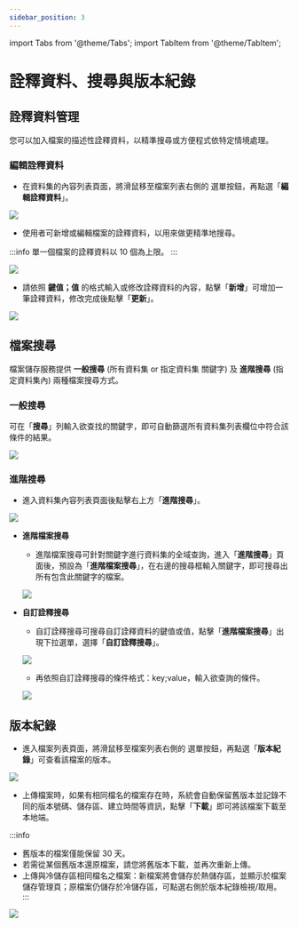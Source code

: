 ```yaml
---
sidebar_position: 3
---
```


import Tabs from '@theme/Tabs';
import TabItem from '@theme/TabItem';

# 詮釋資料、搜尋與版本紀錄

## 詮釋資料管理

您可以加入檔案的描述性詮釋資料，以精準搜尋或方便程式依特定情境處理。

### 編輯詮釋資料

* 在資料集的內容列表頁面，將滑鼠移至檔案列表右側的 <i class="fa fa-ellipsis-v fa-20" aria-hidden="true"></i> 選單按鈕，再點選「**編輯詮釋資料**」。
    
![](https://cos.twcc.ai/SYS-MANUAL/uploads/upload_024d4bcb438352a85bd058eee53e4767.png)


* 使用者可新增或編輯檔案的詮釋資料，以用來做更精準地搜尋。

:::info
單一個檔案的詮釋資料以 10 個為上限。
:::

![](https://cos.twcc.ai/SYS-MANUAL/uploads/upload_d9084bc9ee762f286bb5f2169317a2ab.png)

* 請依照 **鍵值；值** 的格式輸入或修改詮釋資料的內容，點擊「**新增**」可增加一筆詮釋資料，修改完成後點擊「**更新**」。

![](https://cos.twcc.ai/SYS-MANUAL/uploads/upload_7689cf8ba7708b48644675b516698d52.png)

## 檔案搜尋

檔案儲存服務提供 **一般搜尋** (所有資料集 or 指定資料集 關鍵字) 及 **進階搜尋** (指定資料集內) 兩種檔案搜尋方式。


### 一般搜尋

可在「**搜尋**」列輸入欲查找的關鍵字，即可自動篩選所有資料集列表欄位中符合該條件的結果。

![](https://cos.twcc.ai/SYS-MANUAL/uploads/upload_1215b41269912ceaa23e66a0962d6b6d.png)

### 進階搜尋

* 進入資料集內容列表頁面後點擊右上方「**進階搜尋**」。

![](https://cos.twcc.ai/SYS-MANUAL/uploads/upload_5644803269a10025798f10e6988365c7.png)

- **進階檔案搜尋**

    * 進階檔案搜尋可針對關鍵字進行資料集的全域查詢，進入「**進階搜尋**」頁面後，預設為「**進階檔案搜尋**」，在右邊的搜尋框輸入關鍵字，即可搜尋出所有包含此關鍵字的檔案。

    ![](https://cos.twcc.ai/SYS-MANUAL/uploads/upload_8c4e889aa7f195e9dae8c86ea5070d58.png)


- **自訂詮釋搜尋**

    * 自訂詮釋搜尋可搜尋自訂詮釋資料的鍵值或值，點擊「**進階檔案搜尋**」出現下拉選單，選擇「**自訂詮釋搜尋**」。

    ![](https://cos.twcc.ai/SYS-MANUAL/uploads/upload_11170d509dab30f33f2168a2de1cff68.png)

    * 再依照自訂詮釋搜尋的條件格式：key;value，輸入欲查詢的條件。

    ![](https://cos.twcc.ai/SYS-MANUAL/uploads/upload_e49cb67057cb7072469d284a68117626.png)

## 版本紀錄

* 進入檔案列表頁面，將滑鼠移至檔案列表右側的 <i class="fa fa-ellipsis-v fa-20" aria-hidden="true"></i> 選單按鈕，再點選「**版本紀錄**」可查看該檔案的版本。

![](https://cos.twcc.ai/SYS-MANUAL/uploads/upload_b77287f6ec8284f0513d55a68b8d37b4.png)

 
* 上傳檔案時，如果有相同檔名的檔案存在時，系統會自動保留舊版本並記錄不同的版本號碼、儲存區、建立時間等資訊，點擊「**下載**」即可將該檔案下載至本地端。

:::info
- 舊版本的檔案僅能保留 30 天。
- 若需從某個舊版本還原檔案，請您將舊版本下載，並再次重新上傳。
- 上傳與冷儲存區相同檔名之檔案：新檔案將會儲存於熱儲存區，並顯示於檔案儲存管理頁；原檔案仍儲存於冷儲存區，可點選右側於版本紀錄檢視/取用。
:::
    
![](https://cos.twcc.ai/SYS-MANUAL/uploads/upload_1db41fb768daba187ec4f5984e8f8014.png)
